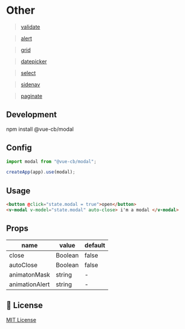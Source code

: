 # Other

> <a href="https://github.com/CB279/vue-3-cb-validate">validate</a>

> <a href="https://github.com/CB279/vue-3-cb-alert">alert</a>

> <a href="https://github.com/CB279/vue-3-cb-grid">grid</a>

> <a href="https://github.com/CB279/vue-3-cb-datepicker">datepicker</a>

> <a href="https://github.com/CB279/vue-3-cb-select">select</a>

> <a href="https://github.com/CB279/vue-3-cb-sidenav">sidenav</a>

> <a href="https://github.com/CB279/vue-3-cb-paginate">paginate</a>

## Development

npm install @vue-cb/modal

## Config

```js
import modal from "@vue-cb/modal";

createApp(app).use(modal);
```

## Usage

```html
<button @click="state.modal = true">open</button>
<v-modal v-model="state.modal" auto-close> i'm a modal </v-modal>
```

## Props

| name           | value   | default |
| -------------- | ------- | ------- |
| close          | Boolean | false   |
| autoClose      | Boolean | false   |
| animatonMask   | string  | -       |
| animationAlert | string  | -       |

## 📑 License

[MIT License](./LICENSE)
